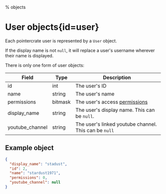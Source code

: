 % objects

<div class='panel fade js-scroll-anim' data-anim='fade'>

# User objects{id=user}

Each pointercrate user is represented by a `User` object.

If the display name is not `null`, it will replace a user's username wherever their name is displayed.

There is only one form of user objects:

| Field           | Type    | Description                                                  |
| --------------- | ------- | ------------------------------------------------------------ |
| id              | int     | The user's ID                                                |
| name            | string  | The user's name                                              |
| permissions     | bitmask | The user's access [permissions](/documentation/#permissions) |
| display_name    | string  | The user's display name. This can be `null`.                 |
| youtube_channel | string  | The user's linked youtube channel. This can be `null`        |

## Example object

```json
{
  "display_name": "stadust",
  "id": 2,
  "name": "stardust1971",
  "permissions": 0,
  "youtube_channel": null
}
```

</div>
